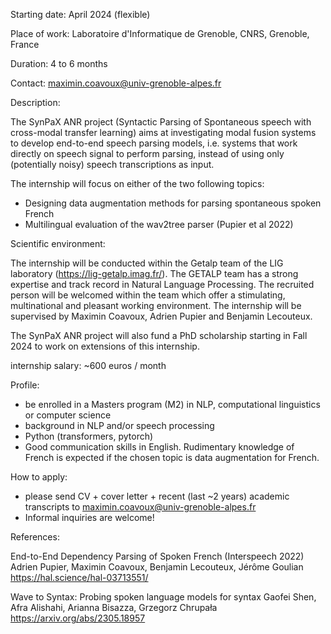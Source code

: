 ​​​​​Starting date: April 2024 (flexible)

Place of work: Laboratoire d'Informatique de Grenoble, CNRS, Grenoble, France

Duration: 4 to 6 months

Contact: maximin.coavoux@univ-grenoble-alpes.fr

Description:

The SynPaX ANR project (Syntactic Parsing of Spontaneous speech with cross-modal
transfer learning) aims at investigating modal fusion systems to develop
end-to-end speech parsing models, i.e. systems that work directly
on speech signal to perform parsing, instead of using only (potentially
noisy) speech transcriptions as input.

The internship will focus on either of the two following topics:
- Designing data augmentation methods for parsing spontaneous spoken French
- Multilingual evaluation of the wav2tree parser (Pupier et al 2022)

Scientific environment:

The internship will be conducted within the Getalp team of the LIG
laboratory (https://lig-getalp.imag.fr/). The GETALP team has a strong
expertise and track record in Natural Language Processing. The
recruited person will be welcomed within the team which offer a
stimulating, multinational and pleasant working environment.
The internship will be supervised by Maximin Coavoux, Adrien Pupier
and Benjamin Lecouteux.

The SynPaX ANR project will also fund a PhD scholarship starting in Fall 2024 to
work on extensions of this internship.

internship salary: ~600 euros / month

Profile:

- be enrolled in a Masters program (M2) in NLP, computational linguistics or computer science
- background in NLP and/or speech processing
- Python (transformers, pytorch)
- Good communication skills in English. Rudimentary knowledge of French 
is expected if the chosen topic is data augmentation for French.

How to apply:

- please send CV + cover letter + recent (last ~2 years) academic
transcripts to maximin.coavoux@univ-grenoble-alpes.fr
- Informal inquiries are welcome!


References:

End-to-End Dependency Parsing of Spoken French (Interspeech 2022)
Adrien Pupier, Maximin Coavoux, Benjamin Lecouteux, Jérôme Goulian 
https://hal.science/hal-03713551/

Wave to Syntax: Probing spoken language models for syntax
Gaofei Shen, Afra Alishahi, Arianna Bisazza, Grzegorz Chrupała
https://arxiv.org/abs/2305.18957